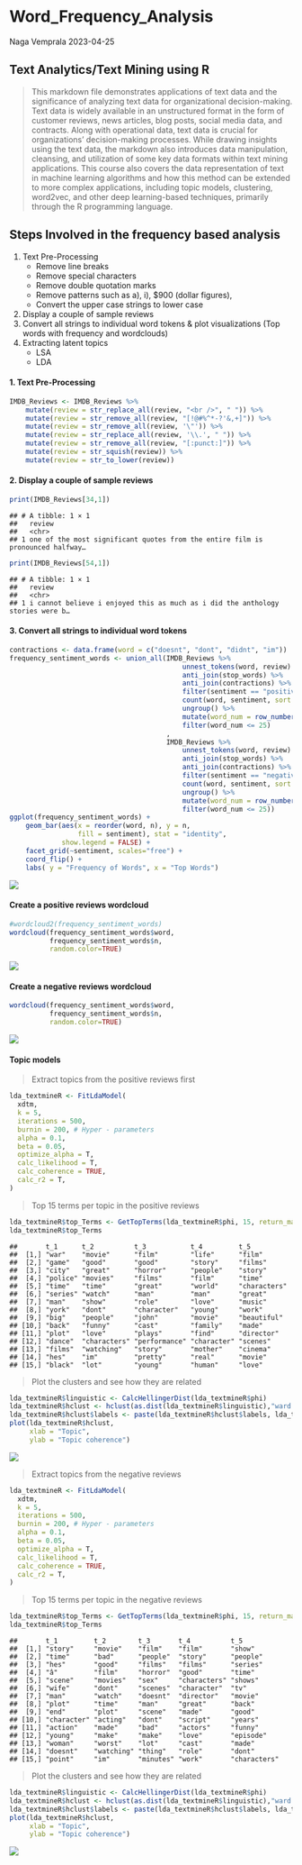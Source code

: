 Word_Frequency_Analysis
================
Naga Vemprala
2023-04-25

## Text Analytics/Text Mining using R

> This markdown file demonstrates applications of text data and the
> significance of analyzing text data for organizational
> decision-making. Text data is widely available in an unstructured
> format in the form of customer reviews, news articles, blog posts,
> social media data, and contracts. Along with operational data, text
> data is crucial for organizations’ decision-making processes. While
> drawing insights using the text data, the markdown also introduces
> data manipulation, cleansing, and utilization of some key data formats
> within text mining applications. This course also covers the data
> representation of text in machine learning algorithms and how this
> method can be extended to more complex applications, including topic
> models, clustering, word2vec, and other deep learning-based
> techniques, primarily through the R programming language.

## Steps Involved in the frequency based analysis

1.  Text Pre-Processing
    - Remove line breaks
    - Remove special characters
    - Remove double quotation marks
    - Remove patterns such as a), i), \$900 (dollar figures),
    - Convert the upper case strings to lower case
2.  Display a couple of sample reviews
3.  Convert all strings to individual word tokens & plot visualizations
    (Top words with frequency and wordclouds)
4.  Extracting latent topics
    - LSA
    - LDA

#### 1. Text Pre-Processing

``` r
IMDB_Reviews <- IMDB_Reviews %>%
    mutate(review = str_replace_all(review, "<br />", " ")) %>%
    mutate(review = str_remove_all(review, "[!@#%^*-?'&,+]")) %>%
    mutate(review = str_remove_all(review, '\"')) %>%
    mutate(review = str_replace_all(review, '\\.', " ")) %>%
    mutate(review = str_remove_all(review, "[:punct:]")) %>%
    mutate(review = str_squish(review)) %>%
    mutate(review = str_to_lower(review))
```

#### 2. Display a couple of sample reviews

``` r
print(IMDB_Reviews[34,1])
```

    ## # A tibble: 1 × 1
    ##   review                                                                        
    ##   <chr>                                                                         
    ## 1 one of the most significant quotes from the entire film is pronounced halfway…

``` r
print(IMDB_Reviews[54,1])
```

    ## # A tibble: 1 × 1
    ##   review                                                                        
    ##   <chr>                                                                         
    ## 1 i cannot believe i enjoyed this as much as i did the anthology stories were b…

#### 3. Convert all strings to individual word tokens

``` r
contractions <- data.frame(word = c("doesnt", "dont", "didnt", "im"))
frequency_sentiment_words <- union_all(IMDB_Reviews %>%
                                           unnest_tokens(word, review) %>%
                                           anti_join(stop_words) %>%
                                           anti_join(contractions) %>%
                                           filter(sentiment == "positive") %>%
                                           count(word, sentiment, sort = TRUE) %>%
                                           ungroup() %>% 
                                           mutate(word_num = row_number()) %>%
                                           filter(word_num <= 25)
                                       ,
                                       IMDB_Reviews %>%
                                           unnest_tokens(word, review) %>%
                                           anti_join(stop_words) %>%
                                           anti_join(contractions) %>%
                                           filter(sentiment == "negative") %>%
                                           count(word, sentiment, sort = TRUE) %>%
                                           ungroup() %>%
                                           mutate(word_num = row_number()) %>%
                                           filter(word_num <= 25)) 
ggplot(frequency_sentiment_words) +
    geom_bar(aes(x = reorder(word, n), y = n,
                 fill = sentiment), stat = "identity",
             show.legend = FALSE) + 
    facet_grid(~sentiment, scales="free") + 
    coord_flip() + 
    labs( y = "Frequency of Words", x = "Top Words")
```

![](00_Text_Analytics_Overview_files/figure-gfm/unnest_tokens-1.png)<!-- -->

#### Create a positive reviews wordcloud

``` r
#wordcloud2(frequency_sentiment_words)
wordcloud(frequency_sentiment_words$word,
          frequency_sentiment_words$n,
          random.color=TRUE)
```

![](00_Text_Analytics_Overview_files/figure-gfm/a%20colorful%20wordcloud%20-%20positive%20reviews-1.png)<!-- -->

#### Create a negative reviews wordcloud

``` r
wordcloud(frequency_sentiment_words$word,
          frequency_sentiment_words$n,
          random.color=TRUE)
```

![](00_Text_Analytics_Overview_files/figure-gfm/a%20colorful%20wordcloud%20-%20negative%20reviews-1.png)<!-- -->

#### Topic models

> Extract topics from the positive reviews first

``` r
lda_textmineR <- FitLdaModel(
  xdtm,
  k = 5,
  iterations = 500,
  burnin = 200, # Hyper - parameters 
  alpha = 0.1,
  beta = 0.05,
  optimize_alpha = T,
  calc_likelihood = T,
  calc_coherence = TRUE,
  calc_r2 = T,
)
```

> Top 15 terms per topic in the positive reviews

``` r
lda_textmineR$top_Terms <- GetTopTerms(lda_textmineR$phi, 15, return_matrix = TRUE)
lda_textmineR$top_Terms
```

    ##       t_1      t_2          t_3           t_4         t_5         
    ##  [1,] "war"    "movie"      "film"        "life"      "film"      
    ##  [2,] "game"   "good"       "good"        "story"     "films"     
    ##  [3,] "city"   "great"      "horror"      "people"    "story"     
    ##  [4,] "police" "movies"     "films"       "film"      "time"      
    ##  [5,] "time"   "time"       "great"       "world"     "characters"
    ##  [6,] "series" "watch"      "man"         "man"       "great"     
    ##  [7,] "man"    "show"       "role"        "love"      "music"     
    ##  [8,] "york"   "dont"       "character"   "young"     "work"      
    ##  [9,] "big"    "people"     "john"        "movie"     "beautiful" 
    ## [10,] "back"   "funny"      "cast"        "family"    "made"      
    ## [11,] "plot"   "love"       "plays"       "find"      "director"  
    ## [12,] "dance"  "characters" "performance" "character" "scenes"    
    ## [13,] "films"  "watching"   "story"       "mother"    "cinema"    
    ## [14,] "hes"    "im"         "pretty"      "real"      "movie"     
    ## [15,] "black"  "lot"        "young"       "human"     "love"

> Plot the clusters and see how they are related

``` r
lda_textmineR$linguistic <- CalcHellingerDist(lda_textmineR$phi)
lda_textmineR$hclust <- hclust(as.dist(lda_textmineR$linguistic),"ward.D") # Clustering 
lda_textmineR$hclust$labels <- paste(lda_textmineR$hclust$labels, lda_textmineR$labels[,1])
plot(lda_textmineR$hclust, 
     xlab = "Topic",
     ylab = "Topic coherence")
```

![](00_Text_Analytics_Overview_files/figure-gfm/plot%20hierarchical%20clusters%20of%20positive%20review%20topics-1.png)<!-- -->

> Extract topics from the negative reviews

``` r
lda_textmineR <- FitLdaModel(
  xdtm,
  k = 5,
  iterations = 500,
  burnin = 200, # Hyper - parameters 
  alpha = 0.1,
  beta = 0.05,
  optimize_alpha = T,
  calc_likelihood = T,
  calc_coherence = TRUE,
  calc_r2 = T,
)
```

> Top 15 terms per topic in the negative reviews

``` r
lda_textmineR$top_Terms <- GetTopTerms(lda_textmineR$phi, 15, return_matrix = TRUE)
lda_textmineR$top_Terms
```

    ##       t_1         t_2        t_3       t_4          t_5         
    ##  [1,] "story"     "movie"    "film"    "film"       "show"      
    ##  [2,] "time"      "bad"      "people"  "story"      "people"    
    ##  [3,] "hes"       "good"     "films"   "films"      "series"    
    ##  [4,] "â"         "film"     "horror"  "good"       "time"      
    ##  [5,] "scene"     "movies"   "sex"     "characters" "shows"     
    ##  [6,] "wife"      "dont"     "scenes"  "character"  "tv"        
    ##  [7,] "man"       "watch"    "doesnt"  "director"   "movie"     
    ##  [8,] "plot"      "time"     "man"     "great"      "back"      
    ##  [9,] "end"       "plot"     "scene"   "made"       "good"      
    ## [10,] "character" "acting"   "dont"    "script"     "years"     
    ## [11,] "action"    "made"     "bad"     "actors"     "funny"     
    ## [12,] "young"     "make"     "make"    "love"       "episode"   
    ## [13,] "woman"     "worst"    "lot"     "cast"       "made"      
    ## [14,] "doesnt"    "watching" "thing"   "role"       "dont"      
    ## [15,] "point"     "im"       "minutes" "work"       "characters"

> Plot the clusters and see how they are related

``` r
lda_textmineR$linguistic <- CalcHellingerDist(lda_textmineR$phi)
lda_textmineR$hclust <- hclust(as.dist(lda_textmineR$linguistic),"ward.D") # Clustering 
lda_textmineR$hclust$labels <- paste(lda_textmineR$hclust$labels, lda_textmineR$labels[,1])
plot(lda_textmineR$hclust, 
     xlab = "Topic",
     ylab = "Topic coherence")
```

![](00_Text_Analytics_Overview_files/figure-gfm/plot%20hierarchical%20clusters%20of%20negative%20review%20topics-1.png)<!-- -->
